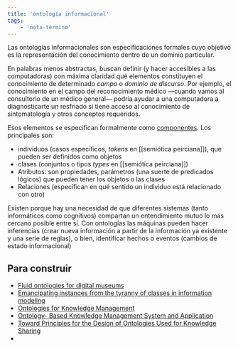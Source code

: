```yaml
---
title: 'ontología informacional'
tags:
    - 'nota-término'
---
```

Las ontologías informacionales son especificaciones formales cuyo objetivo es la representación del conocimiento dentro de un dominio particular.

En palabras menos abstractas, buscan definir (y hacer accesibles a las computadoras) con máxima claridad qué elementos constituyen el conocimiento de determinado *campo* o *dominio de discurso*. Por ejemplo, el conocimiento en el campo del reconocimiento médico —cuando vamos al consultorio de un médico general— podría ayudar a una computadora a diagnosticarte un resfriado si tiene acceso al conocimiento de sintomatología y otros conceptos requeridos.

Esos elementos se especifican formalmente como [componentes](https://en.wikipedia.org/wiki/Ontology_components). Los principales son:

- individuos (casos específicos, *tokens* en [[semiótica peirciana]]), que pueden ser definidos como objetos
- clases (conjuntos o tipos *types* en [[semiótica peirciana]])
- Atributos: son propiedades, parámetros (una suerte de predicados lógicos) que pueden tener los objetos o las clases
- Relaciones (especifican en qué sentido un individuo está relacionado con otro)

Existen porque hay una necesidad de que diferentes sistemas (tanto informáticos como cognitivos) compartan un entendimiento mutuo lo más cercano posible entre sí. Con ontologías las máquinas pueden hacer inferencias (crear nueva información a partir de la información ya existente y una serie de reglas), o bien, identificar hechos o eventos (cambios de estado informacional)


## Para construir

- [Fluid ontologies for digital museums](https://www.academia.edu/9497288/Fluid_Ontologies_for_Digital_Museums)
- [Emancipating instances from the tyranny of classes in information modeling](https://dl.acm.org/doi/abs/10.1145/357775.357778)
- [Ontologies for Knowledge Management](https://www.researchgate.net/publication/227024351_Ontologies_for_Knowledge_Management)
- [Ontology- Based Knowledge Management System and Application](https://www.researchgate.net/publication/271608421_Ontology-_Based_Knowledge_Management_System_and_Application)
- [Toward Principles for the Design of Ontologies Used for Knowledge Sharing](https://tomgruber.org/writing/onto-design.htm)
- 